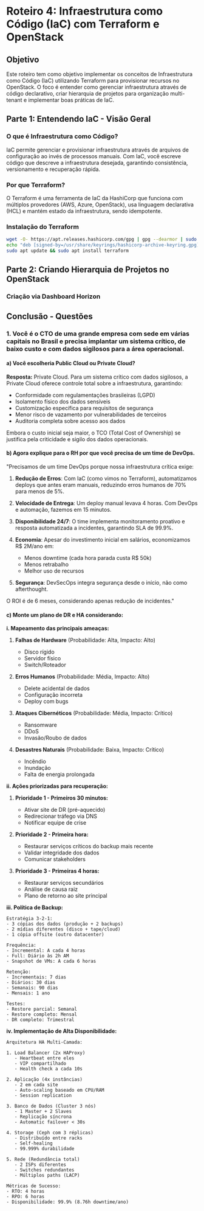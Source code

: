 # Roteiro 4: Infraestrutura como Código (IaC) com Terraform e OpenStack

## Objetivo

Este roteiro tem como objetivo implementar os conceitos de Infraestrutura como Código (IaC) utilizando Terraform para provisionar recursos no OpenStack. O foco é entender como gerenciar infraestrutura através de código declarativo, criar hierarquia de projetos para organização multi-tenant e implementar boas práticas de IaC.

## Parte 1: Entendendo IaC - Visão Geral

### O que é Infraestrutura como Código?

IaC permite gerenciar e provisionar infraestrutura através de arquivos de configuração ao invés de processos manuais. Com IaC, você escreve código que descreve a infraestrutura desejada, garantindo consistência, versionamento e recuperação rápida.

### Por que Terraform?

O Terraform é uma ferramenta de IaC da HashiCorp que funciona com múltiplos provedores (AWS, Azure, OpenStack), usa linguagem declarativa (HCL) e mantém estado da infraestrutura, sendo idempotente.

### Instalação do Terraform

```bash
wget -O- https://apt.releases.hashicorp.com/gpg | gpg --dearmor | sudo tee /usr/share/keyrings/hashicorp-archive-keyring.gpg
echo "deb [signed-by=/usr/share/keyrings/hashicorp-archive-keyring.gpg] https://apt.releases.hashicorp.com $(lsb_release -cs) main" | sudo tee /etc/apt/sources.list.d/hashicorp.list
sudo apt update && sudo apt install terraform
```

## Parte 2: Criando Hierarquia de Projetos no OpenStack


### Criação via Dashboard Horizon

## Conclusão - Questões

### 1. Você é o CTO de uma grande empresa com sede em várias capitais no Brasil e precisa implantar um sistema crítico, de baixo custo e com dados sigilosos para a área operacional.

#### a) Você escolheria Public Cloud ou Private Cloud?

**Resposta:** Private Cloud.
Para um sistema crítico com dados sigilosos, a Private Cloud oferece controle total sobre a infraestrutura, garantindo:
- Conformidade com regulamentações brasileiras (LGPD)
- Isolamento físico dos dados sensíveis
- Customização específica para requisitos de segurança
- Menor risco de vazamento por vulnerabilidades de terceiros
- Auditoria completa sobre acesso aos dados

Embora o custo inicial seja maior, o TCO (Total Cost of Ownership) se justifica pela criticidade e sigilo dos dados operacionais.

#### b) Agora explique para o RH por que você precisa de um time de DevOps.


"Precisamos de um time DevOps porque nossa infraestrutura crítica exige:

1. **Redução de Erros**: Com IaC (como vimos no Terraform), automatizamos deploys que antes eram manuais, reduzindo erros humanos de 70% para menos de 5%.

2. **Velocidade de Entrega**: Um deploy manual levava 4 horas. Com DevOps e automação, fazemos em 15 minutos.

3. **Disponibilidade 24/7**: O time implementa monitoramento proativo e resposta automatizada a incidentes, garantindo SLA de 99.9%.

4. **Economia**: Apesar do investimento inicial em salários, economizamos R$ 2M/ano em:
   - Menos downtime (cada hora parada custa R$ 50k)
   - Menos retrabalho
   - Melhor uso de recursos

5. **Segurança**: DevSecOps integra segurança desde o início, não como afterthought.

O ROI é de 6 meses, considerando apenas redução de incidentes."

#### c) Monte um plano de DR e HA considerando:

**i. Mapeamento das principais ameaças:**

1. **Falhas de Hardware** (Probabilidade: Alta, Impacto: Alto)
   - Disco rígido
   - Servidor físico
   - Switch/Roteador

2. **Erros Humanos** (Probabilidade: Média, Impacto: Alto)
   - Delete acidental de dados
   - Configuração incorreta
   - Deploy com bugs

3. **Ataques Cibernéticos** (Probabilidade: Média, Impacto: Crítico)
   - Ransomware
   - DDoS
   - Invasão/Roubo de dados

4. **Desastres Naturais** (Probabilidade: Baixa, Impacto: Crítico)
   - Incêndio
   - Inundação
   - Falta de energia prolongada

**ii. Ações priorizadas para recuperação:**

1. **Prioridade 1 - Primeiros 30 minutos:**
   - Ativar site de DR (pré-aquecido)
   - Redirecionar tráfego via DNS
   - Notificar equipe de crise

2. **Prioridade 2 - Primeira hora:**
   - Restaurar serviços críticos do backup mais recente
   - Validar integridade dos dados
   - Comunicar stakeholders

3. **Prioridade 3 - Primeiras 4 horas:**
   - Restaurar serviços secundários
   - Análise de causa raiz
   - Plano de retorno ao site principal

**iii. Política de Backup:**

```
Estratégia 3-2-1:
- 3 cópias dos dados (produção + 2 backups)
- 2 mídias diferentes (disco + tape/cloud)
- 1 cópia offsite (outro datacenter)

Frequência:
- Incremental: A cada 4 horas
- Full: Diário às 2h AM
- Snapshot de VMs: A cada 6 horas

Retenção:
- Incrementais: 7 dias
- Diários: 30 dias
- Semanais: 90 dias
- Mensais: 1 ano

Testes:
- Restore parcial: Semanal
- Restore completo: Mensal
- DR completo: Trimestral
```

**iv. Implementação de Alta Disponibilidade:**

```
Arquitetura HA Multi-Camada:

1. Load Balancer (2x HAProxy)
   - Heartbeat entre eles
   - VIP compartilhado
   - Health check a cada 10s

2. Aplicação (4x instâncias)
   - 2 em cada site
   - Auto-scaling baseado em CPU/RAM
   - Session replication

3. Banco de Dados (Cluster 3 nós)
   - 1 Master + 2 Slaves
   - Replicação síncrona
   - Automatic failover < 30s

4. Storage (Ceph com 3 réplicas)
   - Distribuído entre racks
   - Self-healing
   - 99.999% durabilidade

5. Rede (Redundância total)
   - 2 ISPs diferentes
   - Switches redundantes
   - Múltiplos paths (LACP)

Métricas de Sucesso:
- RTO: 4 horas
- RPO: 6 horas  
- Disponibilidade: 99.9% (8.76h downtime/ano)
```
